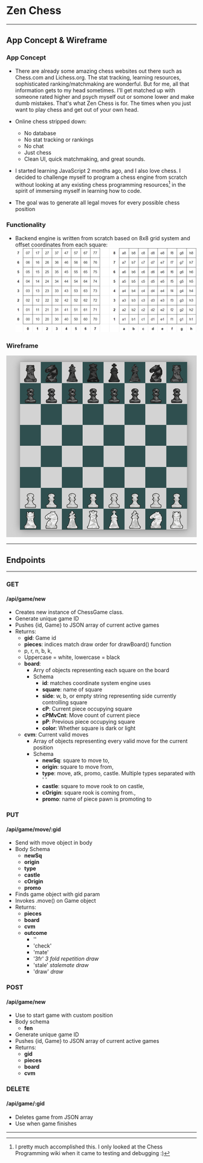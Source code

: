 # Zen Chess
___
## App Concept & Wireframe
### App Concept
- There are already some amazing chess websites out there such as Chess.com and Lichess.org. The stat tracking, learning resources, sophisticated ranking/matchmaking are wonderful. But for me, all that information gets to my head sometimes. I'll get matched up with someone rated higher and psych myself out or somone lower and make dumb mistakes. That's what Zen Chess is for. The times when you just want to play chess and get out of your own head.
- Online chess stripped down:
    - No database
    - No stat tracking or rankings
    - No chat
    - Just chess
    - Clean UI, quick matchmaking, and great sounds.

- I started learning JavaScript 2 months ago, and I also love chess. I decided to challenge myself to program a chess engine from scratch without looking at any existing chess programming resources[^1] in the spirit of immersing myself in learning how to code.
- The goal was to generate all legal moves for every possible chess position

### Functionality
- Backend engine is written from scratch based on 8x8 grid system and offset coordinates from each square:
	![diagram of 8x8 grid](/docs/board_grid.png)  

### Wireframe
![diagram](/docs/Wireframe.png)
    
___
## Endpoints
___
### GET
#### /api/game/new
- Creates new instance of ChessGame class.
- Generate unique game ID
- Pushes {id, Game} to JSON array of current active games
- Returns:
    - **gid**: Game id
    - **pieces**: indices match draw order for drawBoard() function
    - p, r, n, b, k,
    - Uppercase = white, lowercase = black
  - **board**:
    - Arry of objects representing each square on the board
    - Schema
       - **id**: matches coordinate system engine uses
       - **square**: name of square
       - **side**: w, b, or empty string representing side currently controlling square
       - **cP**: Current piece occupying square
       - **cPMvCnt**: Move count of current piece
       - **pP**: Previous piece occupying square
       - **color**: Whether square is dark or light
  - **cvm**: Current valid moves
    - Array of objects representing every valid move for the current position
    - Schema
        - **newSq**: square to move to,
        - **origin**: square to move from,
        - **type**: move, atk, promo, castle. Multiple types separated with ' '
        - **castle**: square to move rook to on castle,
        - **cOrigin**: square rook is coming from.,
        - **promo**: name of piece pawn is promoting to

### PUT
#### /api/game/move/:gid
- Send with move object in body
- Body Schema
    - **newSq**
    - **origin**
    - **type**
    - **castle**
    - **cOrigin**
    - **promo**
- Finds game object with gid param
- Invokes .move() on Game object
- Returns: 
    - **pieces**
    - **board**
    - **cvm**
    - **outcome**
        - ''
        - 'check'
        - 'mate'
        - '3fr' *3 fold repetition draw*
        - 'stale' *stalemate draw*
        - 'draw' *draw*

### POST 
#### /api/game/new
- Use to start game with custom position
- Body schema
    - **fen**
- Generate unique game ID
- Pushes {id, Game} to JSON array of current active games
- Returns:
    - **gid**
    - **pieces**
    - **board**
    - **cvm**


### DELETE
#### /api/game/:gid
- Deletes game from JSON array
- Use when game finishes


___
[^1]: I pretty much accomplished this. I only looked at the Chess Programming wiki when it came to testing and debugging :)
